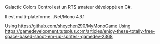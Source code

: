 Galactic Colors Control est un RTS amateur développé en C#.

Il est multi-plateforme. .Net/Mono 4.6.1

Using https://github.com/sheychen290/MyMonoGame
Using https://gamedevelopment.tutsplus.com/articles/enjoy-these-totally-free-space-based-shoot-em-up-sprites--gamedev-2368
